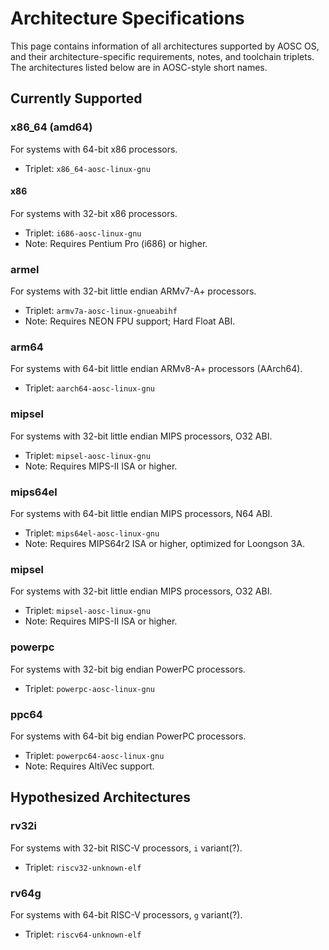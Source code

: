 <!-- TITLE: Information/ArchSpecs -->
<!-- SUBTITLE: AOSC OS Architecture Naming Schemes and Specifications -->

Architecture Specifications
===========================

This page contains information of all architectures supported by AOSC OS, and their architecture-specific requirements, notes, and toolchain triplets. The architectures listed below are in AOSC-style short names.

Currently Supported
-------------------

### x86_64 (amd64)

For systems with 64-bit x86 processors.

- Triplet: `x86_64-aosc-linux-gnu`

#### x86

For systems with 32-bit x86 processors.

- Triplet: `i686-aosc-linux-gnu`
- Note: Requires Pentium Pro (i686) or higher.

### armel

For systems with 32-bit little endian ARMv7-A+ processors.

- Triplet: `armv7a-aosc-linux-gnueabihf`
- Note: Requires NEON FPU support; Hard Float ABI.

### arm64

For systems with 64-bit little endian ARMv8-A+ processors (AArch64).

- Triplet: `aarch64-aosc-linux-gnu`

### mipsel

For systems with 32-bit little endian MIPS processors, O32 ABI.

- Triplet: `mipsel-aosc-linux-gnu`
- Note: Requires MIPS-II ISA or higher.

### mips64el

For systems with 64-bit little endian MIPS processors, N64 ABI.

- Triplet: `mips64el-aosc-linux-gnu`
- Note: Requires MIPS64r2 ISA or higher, optimized for Loongson 3A.

### mipsel

For systems with 32-bit little endian MIPS processors, O32 ABI.

- Triplet: `mipsel-aosc-linux-gnu`
- Note: Requires MIPS-II ISA or higher.

### powerpc

For systems with 32-bit big endian PowerPC processors.

- Triplet: `powerpc-aosc-linux-gnu`

### ppc64

For systems with 64-bit big endian PowerPC processors.

- Triplet: `powerpc64-aosc-linux-gnu`
- Note: Requires AltiVec support.

Hypothesized Architectures
--------------------------

### rv32i

For systems with 32-bit RISC-V processors, `i` variant(?).

- Triplet: `riscv32-unknown-elf`

### rv64g

For systems with 64-bit RISC-V processors, `g` variant(?).

- Triplet: `riscv64-unknown-elf`
